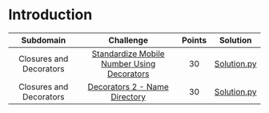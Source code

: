 # Introduction

|        Subdomain        |                                                              Challenge                                                              | Points |                                                                                  Solution                                                                                 |
|:-----------------------:|:-----------------------------------------------------------------------------------------------------------------------------------:|:------:|:-------------------------------------------------------------------------------------------------------------------------------------------------------------------------:|
|         Closures and Decorators         | [Standardize Mobile Number Using Decorators](https://www.hackerrank.com/challenges/standardize-mobile-number-using-decorators/problem)   |   30   | [Solution.py](https://github.com/sidou06/hackerrank-solutions/blob/main/python/Closures%20and%20Decorators/Standardize%20Mobile%20Number%20Using%20Decorators/Solution.py)   |
|         Closures and Decorators         | [Decorators 2 - Name Directory](https://www.hackerrank.com/challenges/decorators-2-name-directory/problem)                                    |   30   | [Solution.py](https://github.com/sidou06/hackerrank-solutions/blob/main/python/Closures%20and%20Decorators/Decorators%202%20-%20Name%20Directory/Solution.py)        |
